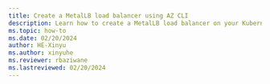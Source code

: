 ```yaml
---
title: Create a MetalLB load balancer using AZ CLI
description: Learn how to create a MetalLB load balancer on your Kubernetes cluster using an Arc extension.
ms.topic: how-to
ms.date: 02/20/2024
author: HE-Xinyu
ms.author: xinyuhe 
ms.reviewer: rbaziwane
ms.lastreviewed: 02/20/2024
---
```

